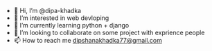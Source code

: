 - 👋 Hi, I’m @dipa-khadka
- 👀 I’m interested in web devloping 
- 🌱 I’m currently learning python + django
- 💞️ I’m looking to collaborate on some project with exprience people 
- 📫 How to reach me dipshanakhadka77@gmail.com

<!---
dipa-khadka/dipa-khadka is a ✨ special ✨ repository because its `README.md` (this file) appears on your GitHub profile.
You can click the Preview link to take a look at your changes.
--->

